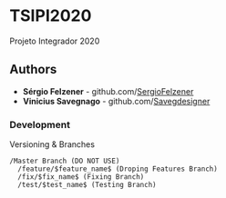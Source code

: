 # TSIPI2020
Projeto Integrador 2020 

## Authors
* **Sérgio Felzener** - github.com/[SergioFelzener](https://github.com/SergioFelzener)
*  **Vinicius Savegnago** - github.com/[Savegdesigner](https://github.com/Savegdesigner)

### Development
Versioning & Branches
```
/Master Branch (DO NOT USE)
  /feature/$feature_name$ (Droping Features Branch)
  /fix/$fix_name$ (Fixing Branch)
  /test/$test_name$ (Testing Branch)

```
